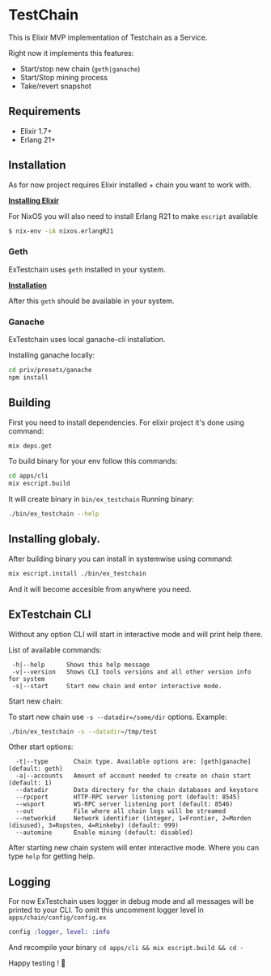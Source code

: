 # TestChain

This is Elixir MVP implementation of Testchain as a Service.

Right now it implements this features:
 
 - Start/stop new chain (`geth|ganache`)
 - Start/Stop mining process
 - Take/revert snapshot

## Requirements

 - Elixir 1.7+
 - Erlang 21+

## Installation

As for now project requires Elixir installed + chain you want to work with.

[**Installing Elixir**](https://elixir-lang.org/install.html)

For NixOS you will also need to install Erlang R21 to make `escript` available
```bash
$ nix-env -iA nixos.erlangR21
```

### Geth
ExTestchain uses `geth` installed in your system.

[**Installation**](https://github.com/ethereum/go-ethereum/wiki/Installing-Geth)

After this `geth` should be available in your system.

### Ganache
ExTestchain uses local ganache-cli installation.

Installing ganache locally:

```bash
cd priv/presets/ganache
npm install
```

## Building

First you need to install dependencies. For elixir project it's done using command:
```bash
mix deps.get
```

To build binary for your env follow this commands:

```bash
cd apps/cli
mix escript.build
```

It will create binary in `bin/ex_testchain`
Running binary: 

```bash
./bin/ex_testchain --help
```

## Installing globaly.
After building binary you can install in systemwise using command:
```bash
mix escript.install ./bin/ex_testchain
```

And it will become accesible from anywhere you need.

## ExTestchain CLI

Without any option CLI will start in interactive mode and will print help there.

List of available commands:

```
 -h|--help      Shows this help message
 -v|--version   Shows CLI tools versions and all other version info for system
 -s|--start     Start new chain and enter interactive mode.
```
Start new chain:

To start new chain use `-s --datadir=/some/dir` options.
Example:

```bash
./bin/ex_testchain -s --datadir=/tmp/test
```
Other start options:

```
  -t|--type       Chain type. Available options are: [geth|ganache] (default: geth)
  -a|--accounts   Amount of account needed to create on chain start (default: 1)
  --datadir       Data directory for the chain databases and keystore
  --rpcport       HTTP-RPC server listening port (default: 8545)
  --wsport        WS-RPC server listening port (default: 8546)
  --out           File where all chain logs will be streamed
  --networkid     Network identifier (integer, 1=Frontier, 2=Morden (disused), 3=Ropsten, 4=Rinkeby) (default: 999)
  --automine      Enable mining (default: disabled)
```

After starting new chain system will enter interactive mode.
Where you can type `help` for getting help.

## Logging
For now ExTestchain uses logger in debug mode and all messages will be printed to your CLI.
To omit this uncomment logger level in `apps/chain/config/config.ex`

```elixir
config :logger, level: :info
```

And recompile your binary `cd apps/cli && mix escript.build && cd -`

Happy testing ! :ghost:

